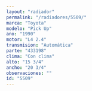 ```yaml
---
layout: "radiador"
permalink: "/radiadores/5509/"
marca: "Toyota"
modelo: "Pick Up"
ano: "1990"
motor: "L4 2.4"
transmision: "Automática"
parte: "433198"
clima: "Con clima"
alto: "15 3/4"
ancho: "20 3/4"
observaciones: ""
id: "5509"
---
```


